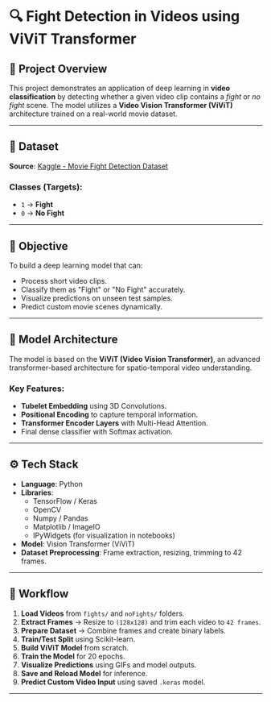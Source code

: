 # 🔍 Fight Detection in Videos using ViViT Transformer

## 📌 Project Overview

This project demonstrates an application of deep learning in **video classification** by detecting whether a given video clip contains a *fight* or *no fight* scene. The model utilizes a **Video Vision Transformer (ViViT)** architecture trained on a real-world movie dataset.

---

## 📁 Dataset

**Source**: [Kaggle - Movie Fight Detection Dataset](https://www.kaggle.com/datasets/naveenk903/movies-fight-detection-dataset/data?select=Peliculas)

### Classes (Targets):
- `1` → **Fight**
- `0` → **No Fight**

---

## 🎯 Objective

To build a deep learning model that can:
- Process short video clips.
- Classify them as "Fight" or "No Fight" accurately.
- Visualize predictions on unseen test samples.
- Predict custom movie scenes dynamically.

---

## 🧠 Model Architecture

The model is based on the **ViViT (Video Vision Transformer)**, an advanced transformer-based architecture for spatio-temporal video understanding.

### Key Features:
- **Tubelet Embedding** using 3D Convolutions.
- **Positional Encoding** to capture temporal information.
- **Transformer Encoder Layers** with Multi-Head Attention.
- Final dense classifier with Softmax activation.

---

## ⚙️ Tech Stack

- **Language**: Python
- **Libraries**:
  - TensorFlow / Keras
  - OpenCV
  - Numpy / Pandas
  - Matplotlib / ImageIO
  - IPyWidgets (for visualization in notebooks)
- **Model**: Vision Transformer (ViViT)
- **Dataset Preprocessing**: Frame extraction, resizing, trimming to 42 frames.

---

## 🔄 Workflow

1. **Load Videos** from `fights/` and `noFights/` folders.
2. **Extract Frames** → Resize to `(128x128)` and trim each video to `42 frames`.
3. **Prepare Dataset** → Combine frames and create binary labels.
4. **Train/Test Split** using Scikit-learn.
5. **Build ViViT Model** from scratch.
6. **Train the Model** for 20 epochs.
7. **Visualize Predictions** using GIFs and model outputs.
8. **Save and Reload Model** for inference.
9. **Predict Custom Video Input** using saved `.keras` model.

---
